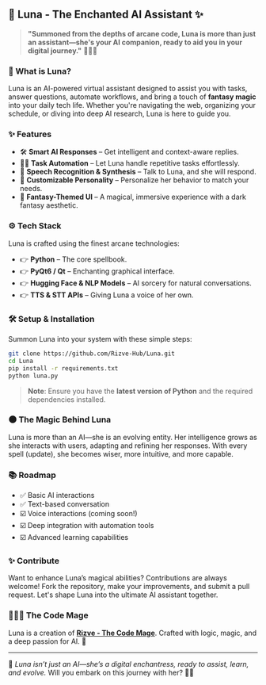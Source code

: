 ## 🌙 Luna - The Enchanted AI Assistant ✨  

> **"Summoned from the depths of arcane code, Luna is more than just an assistant—she's your AI companion, ready to aid you in your digital journey."** 🧙‍♂️🔮  

### 🧀 What is Luna?  
Luna is an AI-powered virtual assistant designed to assist you with tasks, answer questions, automate workflows, and bring a touch of **fantasy magic** into your daily tech life. Whether you're navigating the web, organizing your schedule, or diving into deep AI research, Luna is here to guide you.  

### ✨ Features  
- 🛠️ **Smart AI Responses** – Get intelligent and context-aware replies.  
- 👨‍🎓 **Task Automation** – Let Luna handle repetitive tasks effortlessly.  
- 🎤 **Speech Recognition & Synthesis** – Talk to Luna, and she will respond.  
- 💜 **Customizable Personality** – Personalize her behavior to match your needs.  
- 🌙 **Fantasy-Themed UI** – A magical, immersive experience with a dark fantasy aesthetic.  

### ⚙️ Tech Stack  
Luna is crafted using the finest arcane technologies:  
- 👉 **Python** – The core spellbook.  
- 👉 **PyQt6 / Qt** – Enchanting graphical interface.  
- 👉 **Hugging Face & NLP Models** – AI sorcery for natural conversations.  
- 👉 **TTS & STT APIs** – Giving Luna a voice of her own.  

### 🛠️ Setup & Installation  
Summon Luna into your system with these simple steps:  
```bash  
git clone https://github.com/Rizve-Hub/Luna.git  
cd Luna  
pip install -r requirements.txt  
python luna.py  
```
> **Note**: Ensure you have the **latest version of Python** and the required dependencies installed.  

### 🌑 The Magic Behind Luna  
Luna is more than an AI—she is an evolving entity. Her intelligence grows as she interacts with users, adapting and refining her responses. With every spell (update), she becomes wiser, more intuitive, and more capable.  

### 📚 Roadmap  
- ✅ Basic AI interactions  
- ✅ Text-based conversation  
- ☑️ Voice interactions (coming soon!)  
- ☑️ Deep integration with automation tools  
- ☑️ Advanced learning capabilities  

### ✨ Contribute  
Want to enhance Luna’s magical abilities? Contributions are always welcome! Fork the repository, make your improvements, and submit a pull request. Let's shape Luna into the ultimate AI assistant together.  

### 🧙‍🏽‍🤺 The Code Mage  
Luna is a creation of **[Rizve - The Code Mage](https://github.com/Rizve-Hub)**. Crafted with logic, magic, and a deep passion for AI. 🌟  

---  

🔮 *Luna isn’t just an AI—she’s a digital enchantress, ready to assist, learn, and evolve.* Will you embark on this journey with her? 🌙✨


